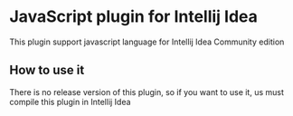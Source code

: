 # JavaScript plugin for Intellij Idea

This plugin support javascript language for Intellij Idea Community edition

## How to use it
There is no release version of this plugin, so if you want to use it, us must compile this plugin in Intellij Idea
